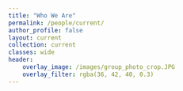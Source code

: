 ```yaml
---
title: "Who We Are"
permalink: /people/current/
author_profile: false
layout: current
collection: current
classes: wide
header:
    overlay_image: /images/group_photo_crop.JPG
    overlay_filter: rgba(36, 42, 40, 0.3)
---
```

